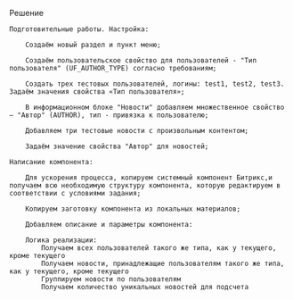 Решение

    Подготовительные работы. Настройка:

        Создаём новый раздел и пункт меню;

        Создаём пользовательское свойство для пользователей - "Тип пользователя" (UF_AUTHOR_TYPE) согласно требованиям;

        Создать трех тестовых пользователей, логины: test1, test2, test3. Задаём значения свойства «Тип пользователя»;

        В информационном блоке "Новости" добавляем множественное свойство – "Автор" (AUTHOR), тип - привязка к пользователю;

        Добавляем три тестовые новости с произвольным контентом;

        Задаём значение свойства "Автор" для новостей;

    Написание компонента:

        Для ускорения процесса, копируем системный компонент Битрикс,и получаем всю необходимую структуру компонента, которую редактируем в соответствии с условиями задания;

        Копируем заготовку компонента из локальных материалов;

        Добавляем описание и параметры компонента:
           
        Логика реализации:
            Получаем всех пользователей такого же типа, как у текущего, кроме текущего
            Получаем новости, принадлежащие пользователям такого же типа, как у текущего, кроме текущего
            Группируем новости по пользователям
            Получаем количество уникальных новостей для подсчета
